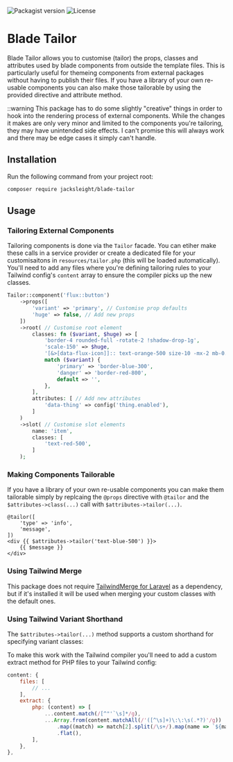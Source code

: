 ![Packagist version](https://flat.badgen.net/packagist/v/jacksleight/blade-tailor)
![License](https://flat.badgen.net/github/license/jacksleight/blade-tailor)

# Blade Tailor

Blade Tailor allows you to customise (tailor) the props, classes and attributes used by blade components from outside the template files. This is particularly useful for themeing components from external packages without having to publish their files. If you have a library of your own re-usable components you can also make those tailorable by using the provided directive and attribute method.

::warning
This package has to do some slightly "creative" things in order to hook into the rendering process of external components. While the changes it makes are only very minor and limited to the components you're tailoring, they may have unintended side effects. I can't promise this will always work and there may be edge cases it simply can't handle.

## Installation

Run the following command from your project root:

```bash
composer require jacksleight/blade-tailor
```

## Usage

### Tailoring External Components

Tailoring components is done via the `Tailor` facade. You can etiher make these calls in a service provider or create a dedicated file for your customisaitons in `resources/tailor.php` (this will be loaded automatically). You'll need to add any files where you're defining tailoring rules to your Tailwind config's `content` array to ensure the compiler picks up the new classes.

```php
Tailor::component('flux::button')
    ->props([
        'variant' => 'primary', // Customise prop defaults
        'huge' => false, // Add new props
    ])
    ->root( // Customise root element
        classes: fn ($variant, $huge) => [
            'border-4 rounded-full -rotate-2 !shadow-drop-1g',
            'scale-150' => $huge,
            '[&>[data-flux-icon]]:: text-orange-500 size-10 -mx-2 mb-0.5 self-end',
            match ($variant) {
                'primary' => 'border-blue-300',
                'danger' => 'border-red-800',
                default => '',
            },
        ],
        attributes: [ // Add new attributes
            'data-thing' => config('thing.enabled'),
        ]
    )
    ->slot( // Customise slot elements
        name: 'item',
        classes: [
            'text-red-500',
        ]
    );
```

### Making Components Tailorable

If you have a library of your own re-usable components you can make them tailorable simply by replcaing the `@props` directive with `@tailor` and the `$attributes->class(...)` call with `$attributes->tailor(...)`.

```blade
@tailor([
    'type' => 'info',
    'message',
])
<div {{ $attributes->tailor('text-blue-500') }}>
    {{ $message }}
</div>
```

### Using Tailwind Merge

This package does not require [TailwindMerge for Laravel](https://github.com/gehrisandro/tailwind-merge-laravel) as a dependency, but if it's installed it will be used when merging your custom classes with the default ones.

### Using Tailwind Variant Shorthand

The `$attributes->tailor(...)` method supports a custom shorthand for specifying variant classes:

To make this work with the Tailwind compiler you'll need to add a custom extract method for PHP files to your Tailwind config:

```js
content: {
    files: [
        // ...
    ],
    extract: {
        php: (content) => [
            ...content.match(/[^"'`\s]*/g),
            ...Array.from(content.matchAll(/'([^\s]+)\:\:\s(.*?)'/g))
                .map((match) => match[2].split(/\s+/).map(name => `${match[1]}:${name}`))
                .flat(),
        ],
    },
},